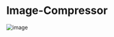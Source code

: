 # Image-Compressor
![image](https://github.com/Maciek-Sikora/Image-Compressor/assets/43787380/9c07201d-088c-4143-b9ae-b81440dcb5fb)
